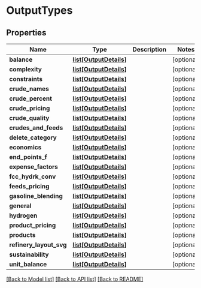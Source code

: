 # OutputTypes

## Properties
Name | Type | Description | Notes
------------ | ------------- | ------------- | -------------
**balance** | [**list[OutputDetails]**](OutputDetails.md) |  | [optional] 
**complexity** | [**list[OutputDetails]**](OutputDetails.md) |  | [optional] 
**constraints** | [**list[OutputDetails]**](OutputDetails.md) |  | [optional] 
**crude_names** | [**list[OutputDetails]**](OutputDetails.md) |  | [optional] 
**crude_percent** | [**list[OutputDetails]**](OutputDetails.md) |  | [optional] 
**crude_pricing** | [**list[OutputDetails]**](OutputDetails.md) |  | [optional] 
**crude_quality** | [**list[OutputDetails]**](OutputDetails.md) |  | [optional] 
**crudes_and_feeds** | [**list[OutputDetails]**](OutputDetails.md) |  | [optional] 
**delete_category** | [**list[OutputDetails]**](OutputDetails.md) |  | [optional] 
**economics** | [**list[OutputDetails]**](OutputDetails.md) |  | [optional] 
**end_points_f** | [**list[OutputDetails]**](OutputDetails.md) |  | [optional] 
**expense_factors** | [**list[OutputDetails]**](OutputDetails.md) |  | [optional] 
**fcc_hydrk_conv** | [**list[OutputDetails]**](OutputDetails.md) |  | [optional] 
**feeds_pricing** | [**list[OutputDetails]**](OutputDetails.md) |  | [optional] 
**gasoline_blending** | [**list[OutputDetails]**](OutputDetails.md) |  | [optional] 
**general** | [**list[OutputDetails]**](OutputDetails.md) |  | [optional] 
**hydrogen** | [**list[OutputDetails]**](OutputDetails.md) |  | [optional] 
**product_pricing** | [**list[OutputDetails]**](OutputDetails.md) |  | [optional] 
**products** | [**list[OutputDetails]**](OutputDetails.md) |  | [optional] 
**refinery_layout_svg** | [**list[OutputDetails]**](OutputDetails.md) |  | [optional] 
**sustainability** | [**list[OutputDetails]**](OutputDetails.md) |  | [optional] 
**unit_balance** | [**list[OutputDetails]**](OutputDetails.md) |  | [optional] 

[[Back to Model list]](../README.md#documentation-for-models) [[Back to API list]](../README.md#documentation-for-api-endpoints) [[Back to README]](../README.md)

